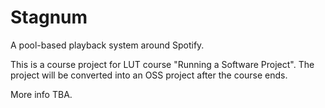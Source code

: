 # Stagnum

A pool-based playback system around Spotify.

This is a course project for LUT course "Running a Software Project". The project will be
converted into an OSS project after the course ends.

More info TBA.